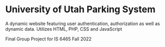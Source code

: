 <h1> University of Utah Parking System </h1>
A dynamic website featuring user authentication, authorization as well as dynamic data.
Utilizes HTML, PHP, CSS and JavaScript

Final Group Project for IS 6465 Fall 2022
